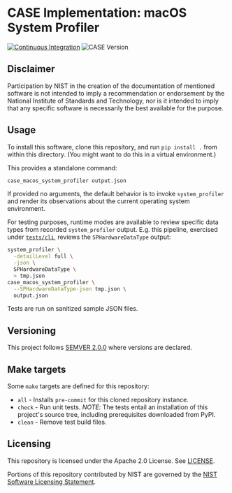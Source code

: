 # CASE Implementation: macOS System Profiler

[![Continuous Integration](https://github.com/casework/CASE-Implementation-macOS-System-Profiler/actions/workflows/ci.yml/badge.svg)](https://github.com/casework/CASE-Implementation-macOS-System-Profiler/actions/workflows/ci.yml)
![CASE Version](https://img.shields.io/badge/CASE%20Version-1.2.0-green)


## Disclaimer

Participation by NIST in the creation of the documentation of mentioned software is not intended to imply a recommendation or endorsement by the National Institute of Standards and Technology, nor is it intended to imply that any specific software is necessarily the best available for the purpose.


## Usage

To install this software, clone this repository, and run `pip install .` from within this directory.  (You might want to do this in a virtual environment.)

This provides a standalone command:

```bash
case_macos_system_profiler output.json
```

If provided no arguments, the default behavior is to invoke `system_profiler` and render its observations about the current operating system environment.

For testing purposes, runtime modes are available to review specific data types from recorded `system_profiler` output.  E.g. this pipeline, exercised under [`tests/cli`](tests/cli/), reviews the `SPHardwareDataType` output:

```bash
system_profiler \
  -detailLevel full \
  -json \
  SPHardwareDataType \
  > tmp.json
case_macos_system_profiler \
  --SPHardwareDataType-json tmp.json \
  output.json
```

Tests are run on sanitized sample JSON files.


## Versioning

This project follows [SEMVER 2.0.0](https://semver.org/) where versions are declared.


## Make targets

Some `make` targets are defined for this repository:
* `all` - Installs `pre-commit` for this cloned repository instance.
* `check` - Run unit tests.  *NOTE*: The tests entail an installation of this project's source tree, including prerequisites downloaded from PyPI.
* `clean` - Remove test build files.


## Licensing

This repository is licensed under the Apache 2.0 License. See [LICENSE](LICENSE).

Portions of this repository contributed by NIST are governed by the [NIST Software Licensing Statement](THIRD_PARTY_LICENSES.md#nist-software-licensing-statement).

